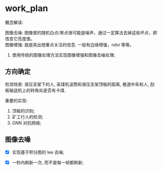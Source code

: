 # work_plan    

概念解读:    

图像去噪: 图像里的随机白点/黑点很可能是噪声，通过一定算法去掉这些坏点，即改变它亮度值。    
图像增强: 就是突出想重点关注的信息. 一般有边缘增强，ndvi 等等。    

1. 使用传统的图像处理方法实现图像增强和图像去噪处理;    

## 方向确定    

检测场景: 液压支架下的人, 采煤机滚筒和液压支架顶板的距离, 巷道中车和人, 刮板输送机上的转角处是否有卡煤.     

重要的实现:   
1. 顶板的识别;    
2. 矿工行人的检测;    
3. GNN 对抗网络;   

## 图像去噪   
- [x] 实现基于积分图的 lee 去噪;   
- [x] 一秒内刷新一次, 而不是每一帧都刷新;   

